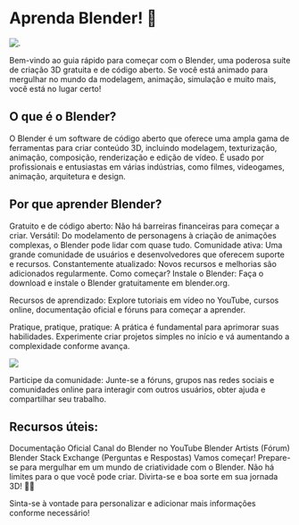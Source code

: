 # Aprenda Blender! 🎨

![.](https://docs.blender.org/manual/en/latest/_images/getting-started_about_introduction_screenshot.jpg)

Bem-vindo ao guia rápido para começar com o Blender, uma poderosa suíte de criação 3D gratuita e de código aberto. Se você está animado para mergulhar no mundo da modelagem, animação, simulação e muito mais, você está no lugar certo!

## O que é o Blender?

O Blender é um software de código aberto que oferece uma ampla gama de ferramentas para criar conteúdo 3D, incluindo modelagem, texturização, animação, composição, renderização e edição de vídeo. É usado por profissionais e entusiastas em várias indústrias, como filmes, videogames, animação, arquitetura e design.

## Por que aprender Blender?

Gratuito e de código aberto: Não há barreiras financeiras para começar a criar.
Versátil: Do modelamento de personagens à criação de animações complexas, o Blender pode lidar com quase tudo.
Comunidade ativa: Uma grande comunidade de usuários e desenvolvedores que oferecem suporte e recursos.
Constantemente atualizado: Novos recursos e melhorias são adicionados regularmente.
Como começar?
Instale o Blender: Faça o download e instale o Blender gratuitamente em blender.org.

Recursos de aprendizado: Explore tutoriais em vídeo no YouTube, cursos online, documentação oficial e fóruns para começar a aprender.

Pratique, pratique, pratique: A prática é fundamental para aprimorar suas habilidades. Experimente criar projetos simples no início e vá aumentando a complexidade conforme avança.

![](https://docs.blender.org/manual/en/latest/_images/getting-started_about_introduction_postprocessing.jpg)

Participe da comunidade: Junte-se a fóruns, grupos nas redes sociais e comunidades online para interagir com outros usuários, obter ajuda e compartilhar seu trabalho.

## Recursos úteis:

Documentação Oficial
Canal do Blender no YouTube
Blender Artists (Fórum)
Blender Stack Exchange (Perguntas e Respostas)
Vamos começar!
Prepare-se para mergulhar em um mundo de criatividade com o Blender. Não há limites para o que você pode criar. Divirta-se e boa sorte em sua jornada 3D! 🚀✨

Sinta-se à vontade para personalizar e adicionar mais informações conforme necessário!
